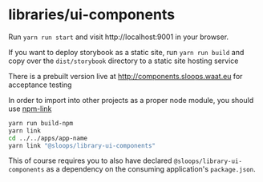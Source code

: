 # libraries/ui-components

Run `yarn run start` and visit http://localhost:9001 in your browser.

If you want to deploy storybook as a static site, run `yarn run build` and copy over the
`dist/storybook` directory to a static site hosting service

There is a prebuilt version live at http://components.sloops.waat.eu for acceptance testing

In order to import into other projects as a proper node module, you should use
[npm-link](https://docs.npmjs.com/cli/link)

```sh
yarn run build-npm
yarn link
cd ../../apps/app-name
yarn link "@sloops/library-ui-components"
```

This of course requires you to also have declared `@sloops/library-ui-components` as a dependency
on the consuming application's `package.json`.
